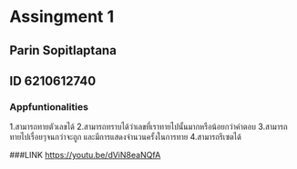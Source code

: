 # Assingment 1
## Parin Sopitlaptana
## ID 6210612740

### Appfuntionalities
1.สามารถทายตัวเลขได้
2.สามารถทราบได้ว่าเลขที่เราทายไปนั้นมากหรือน้อยกว่าคำตอบ
3.สามารถทายไปเรื่อยๆจนกว่าจะถูก และมีการแสดงจำนวนครั้งในการทาย
4.สามารถรีเซตได้

###LINK
https://youtu.be/dViN8eaNQfA
